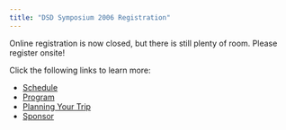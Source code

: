 ```yaml
---
title: "DSD Symposium 2006 Registration"
---
```


<p>Online registration is now closed, but there is still plenty of room. Please register onsite!  </p>


<p>Click the following links to learn more:  </p>

<ul>
	<li><a href="/dsdsymposium2006/schedule">Schedule</a></li>
	<li><a href="/dsdsymposium2006/program">Program</a></li>
	<li><a href="/dsdsymposium2006/travel">Planning Your Trip</a></li>
	<li><a href="/dsdsymposium2006/sponsor">Sponsor</a></li>
</ul>

<!--break-->